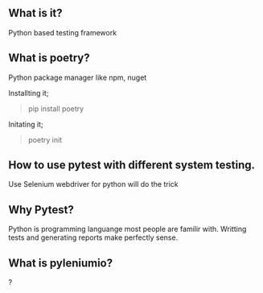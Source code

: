 ## What is it?
Python based testing framework

## What is poetry?
Python package manager like npm, nuget 

Installting it;
> pip install poetry

Initating it;
> poetry init

## How to use pytest with different system testing.
Use Selenium webdriver for python will do the trick

## Why Pytest?
Python is programming languange most people are familir with. 
Writting tests and generating reports make perfectly sense. 

## What is pyleniumio?
? 